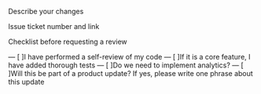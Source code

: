 Describe your changes

Issue ticket number and link

Checklist before requesting a review

— [ ]I have performed a self-review of my code
— [ ]If it is a core feature, I have added thorough tests
— [ ]Do we need to implement analytics?
— [ ]Will this be part of a product update? If yes, please write one phrase about this update
